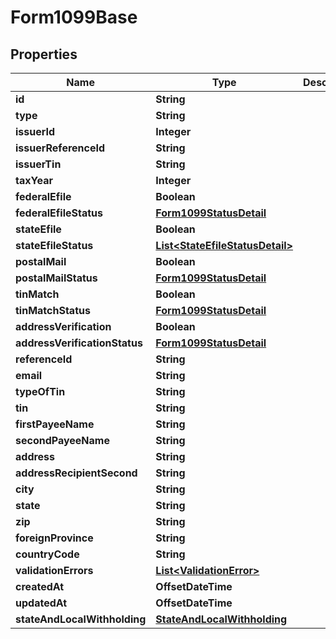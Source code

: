 

# Form1099Base


## Properties

| Name | Type | Description | Notes |
|------------ | ------------- | ------------- | -------------|
|**id** | **String** |  |  [optional] |
|**type** | **String** |  |  [optional] |
|**issuerId** | **Integer** |  |  [optional] |
|**issuerReferenceId** | **String** |  |  [optional] |
|**issuerTin** | **String** |  |  [optional] |
|**taxYear** | **Integer** |  |  [optional] |
|**federalEfile** | **Boolean** |  |  [optional] |
|**federalEfileStatus** | [**Form1099StatusDetail**](Form1099StatusDetail.md) |  |  [optional] |
|**stateEfile** | **Boolean** |  |  [optional] |
|**stateEfileStatus** | [**List&lt;StateEfileStatusDetail&gt;**](StateEfileStatusDetail.md) |  |  [optional] |
|**postalMail** | **Boolean** |  |  [optional] |
|**postalMailStatus** | [**Form1099StatusDetail**](Form1099StatusDetail.md) |  |  [optional] |
|**tinMatch** | **Boolean** |  |  [optional] |
|**tinMatchStatus** | [**Form1099StatusDetail**](Form1099StatusDetail.md) |  |  [optional] |
|**addressVerification** | **Boolean** |  |  [optional] |
|**addressVerificationStatus** | [**Form1099StatusDetail**](Form1099StatusDetail.md) |  |  [optional] |
|**referenceId** | **String** |  |  [optional] |
|**email** | **String** |  |  [optional] |
|**typeOfTin** | **String** |  |  [optional] |
|**tin** | **String** |  |  [optional] |
|**firstPayeeName** | **String** |  |  [optional] |
|**secondPayeeName** | **String** |  |  [optional] |
|**address** | **String** |  |  [optional] |
|**addressRecipientSecond** | **String** |  |  [optional] |
|**city** | **String** |  |  [optional] |
|**state** | **String** |  |  [optional] |
|**zip** | **String** |  |  [optional] |
|**foreignProvince** | **String** |  |  [optional] |
|**countryCode** | **String** |  |  [optional] |
|**validationErrors** | [**List&lt;ValidationError&gt;**](ValidationError.md) |  |  [optional] |
|**createdAt** | **OffsetDateTime** |  |  [optional] |
|**updatedAt** | **OffsetDateTime** |  |  [optional] |
|**stateAndLocalWithholding** | [**StateAndLocalWithholding**](StateAndLocalWithholding.md) |  |  [optional] |



